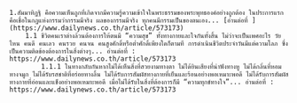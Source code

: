	1.สัมมาทิฏฐิ คือความเห็นถูกที่เกิดจากมีความรู้ความเข้าใจในพระธรรมของพระพุทธองค์อย่างถูกต้อง ในประการแรกคือเชื่อในกฏแห่งกรรมว่ากรรมมีจริง ผลของกรรมมีจริง ทุกคนมีกรรมเป็นของตนเอง... [อ่านต่อที่ ](https://www.dailynews.co.th/article/573173)
		1.1 ชีวิตคนเราต่างล้วนต้องการให้ตนมี “ความสุข” ทั้งทางกายและใจกันทั้งสิ้น ไม่ว่าจะเป็นเพศอะไร วัยไหน คนดี คนเลว คนรวย คนจน คนสูงศักดิ์หรือต่ำศักดิ์เพียงใดก็ตามที การดำเนินชีวิตประจำวันมีแต่ความโลภ ซึ่งเป็นความติดข้องต้องการในสิ่งต่างๆ... อ่านต่อที่ : https://www.dailynews.co.th/article/573173
			1.1.1 ในทางกลับกันหากไม่ได้เห็นสิ่งที่สวยงามทางตา ไม่ได้ยินเสียงที่น่าฟังทางหู ไม่ได้กลิ่นที่หอมทางจมูก ไม่ได้รับรสชาติที่อร่อยทางลิ้น ไม่ได้รับการสัมผัสทางกายที่เย็นและร้อนอย่างพอเหมาะพอดี ไม่ได้รับการสัมผัสทางกายที่อ่อนและแข็งอย่างพอเหมาะพอดี เมื่อไม่ได้รับในสิ่งที่ต้องการก็มี “ความทุกข์ทางใจ”... อ่านต่อที่ : https://www.dailynews.co.th/article/573173

